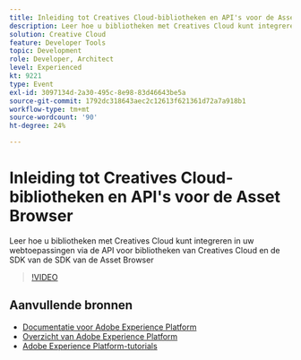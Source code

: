 ```yaml
---
title: Inleiding tot Creatives Cloud-bibliotheken en API's voor de Asset Browser
description: Leer hoe u bibliotheken met Creatives Cloud kunt integreren in uw webtoepassingen via de API voor bibliotheken van Creatives Cloud en de SDK van de SDK van de Asset Browser
solution: Creative Cloud
feature: Developer Tools
topic: Development
role: Developer, Architect
level: Experienced
kt: 9221
type: Event
exl-id: 3097134d-2a30-495c-8e98-83d46643be5a
source-git-commit: 1792dc318643aec2c12613f621361d72a7a918b1
workflow-type: tm+mt
source-wordcount: '90'
ht-degree: 24%

---
```


# Inleiding tot Creatives Cloud-bibliotheken en API&#39;s voor de Asset Browser

Leer hoe u bibliotheken met Creatives Cloud kunt integreren in uw webtoepassingen via de API voor bibliotheken van Creatives Cloud en de SDK van de SDK van de Asset Browser

>[!VIDEO](https://video.tv.adobe.com/v/337592/?quality=12&learn=on&hidetitle=true)

## Aanvullende bronnen

- [Documentatie voor Adobe Experience Platform](https://experienceleague.adobe.com/docs/experience-platform.html)
- [Overzicht van Adobe Experience Platform](https://experienceleague.adobe.com/docs/experience-platform/landing/home.html)
- [Adobe Experience Platform-tutorials](https://experienceleague.adobe.com/docs/platform-learn/tutorials/overview.html?lang=nl)
